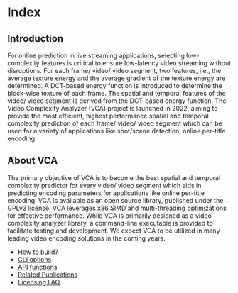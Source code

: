 # Index

## Introduction

For online prediction in live streaming applications, selecting low-complexity features is critical to ensure low-latency video streaming without disruptions. For each frame/ video/ video segment, two features, i.e., the average texture energy and the average gradient of the texture energy are determined. A DCT-based energy function is introduced to determine the block-wise texture of each frame. The spatial and temporal features of the video/ video segment is derived from the DCT-based energy function. The Video Complexity Analyzer (VCA) project is launched in 2022, aiming to provide the most efficient, highest performance spatial and temporal complexity prediction of each frame/ video/ video segment which can be used for a variety of applications like shot/scene detection, online per-title encoding.

## About VCA

The primary objective of VCA is to become the best spatial and temporal complexity predictor for every video/ video segment which aids in predicting encoding parameters for applications like online per-title encoding. VCA is available as an open source library, published under the GPLv3 license. VCA leverages x86 SIMD and multi-threading optimizations for effective performance.
While VCA is primarily designed as a video complexity analyzer library, a command-line executable is provided to facilitate testing and development. We expect VCA to be utilized in many leading video encoding solutions in the coming years.

 - [How to build?](build.md)
 - [CLI options](cli.md)
 - [API functions](api.md)
 - [Related Publications](related_publications.md)
 - [Licensing FAQ](licensing_faq.md)
